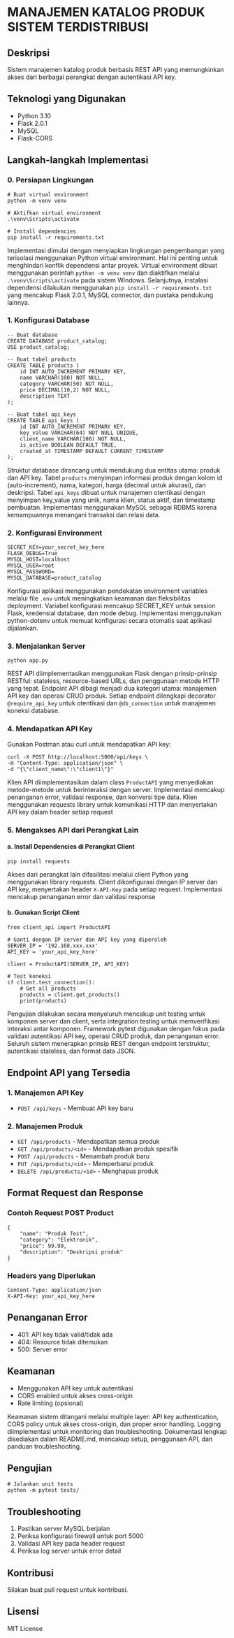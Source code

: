 # MANAJEMEN KATALOG PRODUK SISTEM TERDISTRIBUSI

## Deskripsi

Sistem manajemen katalog produk berbasis REST API yang memungkinkan akses dari berbagai perangkat dengan autentikasi API key.

## Teknologi yang Digunakan

* Python 3.10
* Flask 2.0.1
* MySQL
* Flask-CORS

## Langkah-langkah Implementasi

### 0. Persiapan Lingkungan

```
# Buat virtual environment
python -m venv venv

# Aktifkan virtual environment
.\venv\Scripts\activate

# Install dependencies
pip install -r requirements.txt
```

Implementasi dimulai dengan menyiapkan lingkungan pengembangan yang terisolasi menggunakan Python virtual environment. Hal ini penting untuk menghindari konflik dependensi antar proyek. Virtual environment dibuat menggunakan perintah `python -m venv venv` dan diaktifkan melalui `.\venv\Scripts\activate` pada sistem Windows. Selanjutnya, instalasi dependensi dilakukan menggunakan `pip install -r requirements.txt` yang mencakup Flask 2.0.1, MySQL connector, dan pustaka pendukung lainnya.

### 1. Konfigurasi Database

```
-- Buat database
CREATE DATABASE product_catalog;
USE product_catalog;

-- Buat tabel products
CREATE TABLE products (
    id INT AUTO_INCREMENT PRIMARY KEY,
    name VARCHAR(100) NOT NULL,
    category VARCHAR(50) NOT NULL,
    price DECIMAL(10,2) NOT NULL,
    description TEXT
);

-- Buat tabel api_keys
CREATE TABLE api_keys (
    id INT AUTO_INCREMENT PRIMARY KEY,
    key_value VARCHAR(64) NOT NULL UNIQUE,
    client_name VARCHAR(100) NOT NULL,
    is_active BOOLEAN DEFAULT TRUE,
    created_at TIMESTAMP DEFAULT CURRENT_TIMESTAMP
);
```

Struktur database dirancang untuk mendukung dua entitas utama: produk dan API key. Tabel `products` menyimpan informasi produk dengan kolom id (auto-increment), nama, kategori, harga (decimal untuk akurasi), dan deskripsi. Tabel `api_keys` dibuat untuk manajemen otentikasi dengan menyimpan key_value yang unik, nama klien, status aktif, dan timestamp pembuatan. Implementasi menggunakan MySQL sebagai RDBMS karena kemampuannya menangani transaksi dan relasi data.

### 2. Konfigurasi Environment

```
SECRET_KEY=your_secret_key_here
FLASK_DEBUG=True
MYSQL_HOST=localhost
MYSQL_USER=root
MYSQL_PASSWORD=
MYSQL_DATABASE=product_catalog
```

Konfigurasi aplikasi menggunakan pendekatan environment variables melalui file `.env` untuk meningkatkan keamanan dan fleksibilitas deployment. Variabel konfigurasi mencakup SECRET_KEY untuk session Flask, kredensial database, dan mode debug. Implementasi menggunakan python-dotenv untuk memuat konfigurasi secara otomatis saat aplikasi dijalankan.

### 3. Menjalankan Server

```
python app.py
```

REST API diimplementasikan menggunakan Flask dengan prinsip-prinsip RESTful: stateless, resource-based URLs, dan penggunaan metode HTTP yang tepat. Endpoint API dibagi menjadi dua kategori utama: manajemen API key dan operasi CRUD produk. Setiap endpoint dilengkapi decorator `@require_api_key` untuk otentikasi dan `@db_connection` untuk manajemen koneksi database.

### 4. Mendapatkan API Key

Gunakan Postman atau curl untuk mendapatkan API key:

```
curl -X POST http://localhost:5000/api/keys \
-H "Content-Type: application/json" \
-d "{\"client_name\":\"client1\"}"
```

Klien API diimplementasikan dalam class `ProductAPI` yang menyediakan metode-metode untuk berinteraksi dengan server. Implementasi mencakup penanganan error, validasi response, dan konversi tipe data. Klien menggunakan requests library untuk komunikasi HTTP dan menyertakan API key dalam header setiap request

### 5. Mengakses API dari Perangkat Lain

#### a. Install Dependencies di Perangkat Client

```
pip install requests
```

Akses dari perangkat lain difasilitasi melalui client Python yang menggunakan library requests. Client dikonfigurasi dengan IP server dan API key, menyertakan header `X-API-Key` pada setiap request. Implementasi mencakup penanganan error dan validasi response

#### b. Gunakan Script Client

```
from client_api import ProductAPI

# Ganti dengan IP server dan API key yang diperoleh
SERVER_IP = '192.168.xxx.xxx'
API_KEY = 'your_api_key_here'

client = ProductAPI(SERVER_IP, API_KEY)

# Test koneksi
if client.test_connection():
    # Get all products
    products = client.get_products()
    print(products)
```

Pengujian dilakukan secara menyeluruh mencakup unit testing untuk komponen server dan client, serta integration testing untuk memverifikasi interaksi antar komponen. Framework pytest digunakan dengan fokus pada validasi autentikasi API key, operasi CRUD produk, dan penanganan error. Seluruh sistem menerapkan prinsip REST dengan endpoint terstruktur, autentikasi stateless, dan format data JSON.

## Endpoint API yang Tersedia

### 1. Manajemen API Key

* `POST /api/keys` - Membuat API key baru

### 2. Manajemen Produk

* `GET /api/products` - Mendapatkan semua produk
* `GET /api/products/<id>` - Mendapatkan produk spesifik
* `POST /api/products` - Menambah produk baru
* `PUT /api/products/<id>` - Memperbarui produk
* `DELETE /api/products/<id>` - Menghapus produk

## Format Request dan Response

### Contoh Request POST Product

```
{
    "name": "Produk Test",
    "category": "Elektronik",
    "price": 99.99,
    "description": "Deskripsi produk"
}
```

### Headers yang Diperlukan

```
Content-Type: application/json
X-API-Key: your_api_key_here
```

## Penanganan Error

* 401: API key tidak valid/tidak ada
* 404: Resource tidak ditemukan
* 500: Server error

## Keamanan

* Menggunakan API key untuk autentikasi
* CORS enabled untuk akses cross-origin
* Rate limiting (opsional)

Keamanan sistem ditangani melalui multiple layer: API key authentication, CORS policy untuk akses cross-origin, dan proper error handling. Logging diimplementasi untuk monitoring dan troubleshooting. Dokumentasi lengkap disediakan dalam README.md, mencakup setup, penggunaan API, dan panduan troubleshooting.

## Pengujian

```
# Jalankan unit tests
python -m pytest tests/
```

## Troubleshooting

1. Pastikan server MySQL berjalan
2. Periksa konfigurasi firewall untuk port 5000
3. Validasi API key pada header request
4. Periksa log server untuk error detail

## Kontribusi

Silakan buat pull request untuk kontribusi.

## Lisensi

MIT License
